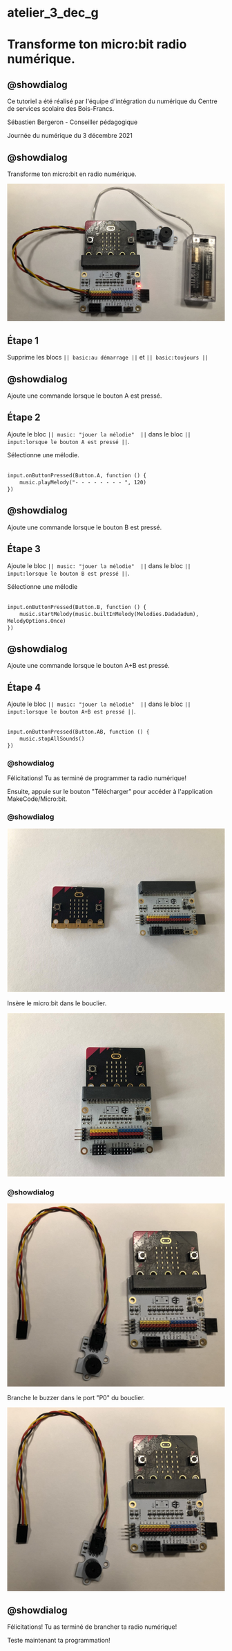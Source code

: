 # atelier_3_dec_g

# Transforme ton micro:bit radio numérique.

## @showdialog 

Ce tutoriel a été réalisé par l'équipe d'intégration du numérique du Centre de services scolaire des Bois-Francs. 

Sébastien Bergeron - Conseiller pédagogique 

Journée du numérique du 3 décembre 2021

## @showdialog 

Transforme ton micro:bit en radio numérique.
 
![CSSBF](https://github.com/sbergeroncp/mon-makecode/blob/master/atelier_g_1.jpg?raw=true) 

## Étape 1 

Supprime les blocs ``|| basic:au démarrage ||`` et ``|| basic:toujours ||`` 


## @showdialog 

Ajoute une commande lorsque le bouton A est pressé. 

## Étape 2 

 Ajoute le bloc ``|| music: "jouer la mélodie"  ||`` dans le bloc ``|| input:lorsque le bouton A est pressé ||``. 
 
Sélectionne une mélodie.

```blocks 

input.onButtonPressed(Button.A, function () {
    music.playMelody("- - - - - - - - ", 120)
})

``` 

## @showdialog 

Ajoute une commande lorsque le bouton B est pressé.  

## Étape 3 
 
Ajoute le bloc ``|| music: "jouer la mélodie"  ||`` dans le bloc ``|| input:lorsque le bouton B est pressé ||``. 
 
 Sélectionne une mélodie

```blocks 

input.onButtonPressed(Button.B, function () {
    music.startMelody(music.builtInMelody(Melodies.Dadadadum), MelodyOptions.Once)
})

``` 

## @showdialog 

Ajoute une commande lorsque le bouton A+B est pressé.  

## Étape 4 
 
Ajoute le bloc ``|| music: "jouer la mélodie"  ||`` dans le bloc ``|| input:lorsque le bouton A+B est pressé ||``. 
 

```blocks 

input.onButtonPressed(Button.AB, function () {
    music.stopAllSounds()
})

``` 

### @showdialog 

Félicitations! Tu as terminé de programmer ta radio numérique! 

Ensuite, appuie sur le bouton "Télécharger" pour accéder à l'application MakeCode/Micro:bit.

### @showdialog

![CSSBF](https://github.com/sbergeroncp/mon-makecode/blob/master/atelier_g_2.jpg?raw=true) 

Insère le micro:bit dans le bouclier.

![CSSBF](https://github.com/sbergeroncp/mon-makecode/blob/master/atelier_g_3.jpg?raw=true)

### @showdialog

![CSSBF](https://github.com/sbergeroncp/mon-makecode/blob/master/atelier_g_4.jpg?raw=true)

Branche le buzzer dans le port "P0" du bouclier.

![CSSBF](https://github.com/sbergeroncp/mon-makecode/blob/master/atelier_g_4.jpg?raw=true)

## @showdialog 

Félicitations! Tu as terminé de brancher ta radio numérique! 

Teste maintenant ta programmation!